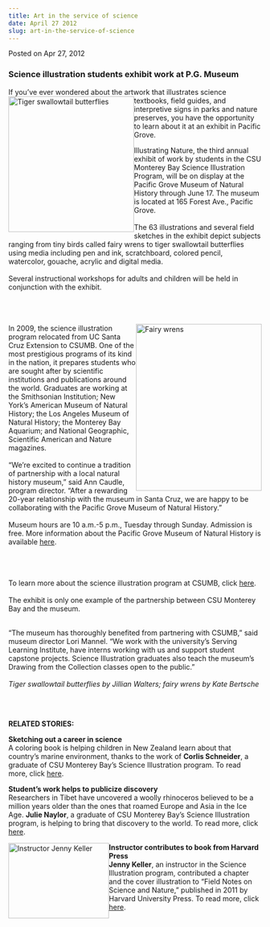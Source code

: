 ```yaml
---
title: Art in the service of science
date: April 27 2012
slug: art-in-the-service-of-science
---
```


 



<span class="date">Posted on Apr 27, 2012    </span>
<h3>Science illustration students exhibit work at P.G. Museum</h3>
<p>If you&#x2019;ve ever wondered about the artwork that illustrates
science textbooks, field guides, and&#xA0;<img alt="Tiger swallowtail butterflies" src="https://news.csumb.edu/sites/default/files/65/attachments/news/images/web_tiger_swallowtail.jpg" style="float:left; width:250px; height:270px">interpretive signs
in parks and nature preserves, you have the opportunity to learn
about it at an exhibit in Pacific Grove.</img></p>
<p>Illustrating Nature, the third annual exhibit of work by
students in the CSU Monterey Bay Science Illustration Program, will
be on display at the Pacific Grove Museum of Natural History
through June 17. The museum is located at 165 Forest Ave., Pacific
Grove.<br>
<br>
The 63 illustrations and several field sketches in the exhibit
depict subjects ranging from tiny birds called fairy wrens to tiger
swallowtail butterflies using media including pen and ink,
scratchboard, colored pencil, watercolor, gouache, acrylic and
digital media.<br>
<br>
Several instructional workshops for adults and children will be
held in conjunction with the exhibit.</br></br></br></br></p>
<p><img alt="Fairy wrens" src="https://news.csumb.edu/sites/default/files/65/attachments/news/images/web_fairywrens.jpg" style="float:right; width:250px; height:332px">In 2009, the
science illustration program relocated from UC Santa Cruz Extension
to CSUMB. One of the most prestigious programs of its kind in the
nation, it prepares students who are sought after by scientific
institutions and publications around the world. Graduates are
working at the Smithsonian Institution; New York&#x2019;s American Museum
of Natural History; the Los Angeles Museum of Natural History; the
Monterey Bay Aquarium; and National Geographic, Scientific American
and Nature magazines.<br>
<br>
&#x201C;We&#x2019;re excited to continue a tradition of partnership with a local
natural history museum,&#x201D; said Ann Caudle, program director. &#x201C;After
a rewarding 20-year relationship with the museum in Santa Cruz, we
are happy to be collaborating with the Pacific Grove Museum of
Natural History.&#x201D;&#x2028;<br>
<br>
Museum hours are 10 a.m.-5 p.m., Tuesday through Sunday. Admission
is free. More information about the Pacific Grove Museum of Natural
History is available <a href="https://www.pgmuseum.org/" rel="nofollow">here</a>.</br></br></br></br></img></p>
<p>To learn more about the science illustration program at CSUMB,
click <a href="https://scienceillustration.org/" rel="nofollow">here</a>.<br>
<br>
The exhibit is only one example of the partnership between CSU
Monterey Bay and the museum.</br></br></p>
<p>&#x201C;The museum has thoroughly benefited from partnering with
CSUMB,&#x201D; said museum director Lori Mannel. &#x201C;We work with the
university&#x2019;s Serving Learning Institute, have interns working with
us and support student capstone projects. Science Illustration
graduates also teach the museum&#x2019;s Drawing from the Collection
classes open to the public.&#x201D;&#x2028;<br>
<br>
<em>Tiger swallowtail butterflies by Jillian Walters; fairy wrens
by Kate Bertsche</em></br></br></p>
<p>&#xA0;</p>
<p><strong>RELATED STORIES:&#xA0;</strong></p>
<p><strong>Sketching out a career in science</strong><br>
A coloring book is helping children in New Zealand learn about that
country&#x2019;s marine environment, thanks to the work of <strong>Corlis
Schneider</strong>, a graduate of CSU Monterey Bay&#x2019;s Science
Illustration program.&#xA0;To read more, click <a href="../17/sketching-out-career-science.html" rel="nofollow">here</a>.</br></p>
<p><strong>Student&#x2019;s work helps to publicize
discovery</strong><br>
Researchers in Tibet have uncovered a woolly rhinoceros believed to
be a million years older than the ones that roamed Europe and Asia
in the Ice Age. <strong>Julie Naylor</strong>, a graduate of CSU
Monterey Bay&#x2019;s Science Illustration program, is helping to bring
that discovery to the world. To read more, click <a href="../../../2011/sep/9/science-illustrated.html" rel="nofollow">here</a>.</br></p>
<p><img alt="Instructor Jenny Keller" src="https://news.csumb.edu/sites/default/files/65/attachments/news/images/keller_pt._lobos_sm_0_0.jpg" style="float:left; width:200px; height:150px"><strong>Instructor
contributes to book from Harvard Press</strong><br>
<strong>Jenny Keller</strong>, an instructor in the Science
Illustration program, contributed a chapter and the cover
illustration to &#x201C;Field Notes on Science and Nature,&#x201D; published in
2011 by Harvard University Press. To read more, click <a href="../../../2011/jan/19/drawing-natural-world.html" rel="nofollow">here</a>.</br></img></p>





 
